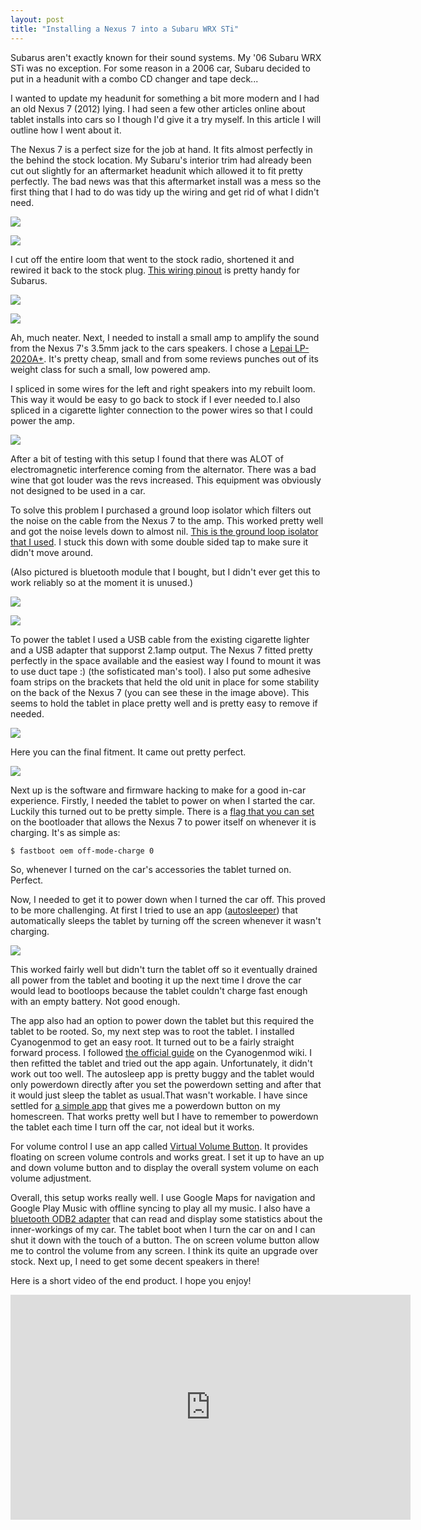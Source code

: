 ```yaml
---
layout: post
title: "Installing a Nexus 7 into a Subaru WRX STi"
---
```


Subarus aren't exactly known for their sound systems. My '06 Subaru WRX STi was no exception. For some reason in a 2006 car, Subaru decided to put in a headunit with a combo CD changer and tape deck...

I wanted to update my headunit for something a bit more modern and I had an old Nexus 7 (2012) lying. I had seen a few other articles online about tablet installs into cars so I though I'd give it a try myself. In this article I will outline how I went about it.

The Nexus 7 is a perfect size for the job at hand. It fits almost perfectly in the behind the stock location. My Subaru's interior trim had already been cut out slightly for an aftermarket headunit which allowed it to fit pretty perfectly. The bad news was that this aftermarket install was a mess so the first thing that I had to do was tidy up the wiring and get rid of what I didn't need.

![](/images/nexus7-headunit/5656809476393208851.jpg)

![](/images/nexus7-headunit/IMG_20140913_125235.jpg)

I cut off the entire loom that went to the stock radio, shortened it and rewired it back to the stock plug. [This wiring pinout](http://ae64.com/WRX-pinout.htm) is pretty handy for Subarus.

![](/images/nexus7-headunit/IMG_20140913_133427.jpg)

![](/images/nexus7-headunit/IMG_20140914_112544.jpg)

Ah, much neater. Next, I needed to install a small amp to amplify the sound from the Nexus 7's 3.5mm jack to the cars speakers. I chose a [Lepai LP-2020A+](http://www.amazon.com/Lepai-LP-2020A-Tripath-Class-T-Amplifier/dp/B0049P6OTI). It's pretty cheap, small and from some reviews punches out of its weight class for such a small, low powered amp.

I spliced in some wires for the left and right speakers into my rebuilt loom. This way it would be easy to go back to stock if I ever needed to.I also spliced in a cigarette lighter connection to the power wires so that I could power the amp.

![](/images/nexus7-headunit/IMG_20141102_185255.jpg)

After a bit of testing with this setup I found that there was ALOT of electromagnetic interference coming from the alternator. There was a bad wine that got louder was the revs increased. This equipment was obviously not designed to be used in a car.

To solve this problem I purchased a ground loop isolator which filters out the noise on the cable from the Nexus 7 to the amp. This worked pretty well and got the noise levels down to almost nil. [This is the ground loop isolator that I used](https://www.soundmatch.co.za/Products/Product/2220/pac-lpgl-2-locpro-universal-ground-loop). I stuck this down with some double sided tap to make sure it didn't move around.

(Also pictured is bluetooth module that I bought, but I didn't ever get this to work reliably so at the moment it is unused.)

![](/images/nexus7-headunit/IMG_20150321_100918.jpg)

![](/images/nexus7-headunit/IMG_20151003_120019.jpg)

To power the tablet I used a USB cable from the existing cigarette lighter and a USB adapter that supporst 2.1amp output. The Nexus 7 fitted pretty perfectly in the space available and the easiest way I found to mount it was to use duct tape :) (the sofisticated man's tool). I also put some adhesive foam strips on the brackets that held the old unit in place for some stability on the back of the Nexus 7 (you can see these in the image above). This seems to hold the tablet in place pretty well and is pretty easy to remove if needed.

![](/images/nexus7-headunit/IMG_20151003_120032.jpg)

Here you can the final fitment. It came out pretty perfect.

![](/images/nexus7-headunit/IMG_20151003_120338.jpg)

Next up is the software and firmware hacking to make for a good in-car experience. Firstly, I needed the tablet to power on when I started the car. Luckily this turned out to be pretty simple. There is a [flag that you can set](http://forum.xda-developers.com/showpost.php?p=36479803&postcount=37) on the bootloader that allows the Nexus 7 to power itself on whenever it is charging. It's as simple as:

```
$ fastboot oem off-mode-charge 0
```

So, whenever I turned on the car's accessories the tablet turned on. Perfect.

Now, I needed to get it to power down when I turned the car off. This proved to be more challenging. At first I tried to use an app ([autosleeper](https://play.google.com/store/apps/details?id=com.as.powerchecker&hl=en)) that automatically sleeps the tablet by turning off the screen whenever it wasn't charging.

![](/images/nexus7-headunit/autosleep.webp)

This worked fairly well but didn't turn the tablet off so it eventually drained all power from the tablet and booting it up the next time I drove the car would lead to bootloops because the tablet couldn't charge fast enough with an empty battery. Not good enough.

The app also had an option to power down the tablet but this required the tablet to be rooted. So, my next step was to root the tablet. I installed Cyanogenmod to get an easy root. It turned out to be a fairly straight forward process. I followed [the official guide](https://wiki.cyanogenmod.org/w/Install_CM_for_grouper) on the Cyanogenmod wiki. I then refitted the tablet and tried out the app again. Unfortunately, it didn't work out too well. The autosleep app is pretty buggy and the tablet would only powerdown directly after you set the powerdown setting and after that it would just sleep the tablet as usual.That wasn't workable. I have since settled for [a simple app](https://play.google.com/store/apps/details?id=com.superappslab.shutdown&hl=en) that gives me a powerdown button on my homescreen. That works pretty well but I have to remember to powerdown the tablet each time I turn off the car, not ideal but it works.

For volume control I use an app called [Virtual Volume Button](https://play.google.com/store/apps/details?id=it.claudio.chimera.virtualvolume&hl=en). It provides floating on screen volume controls and works great. I set it up to have an up and down volume button and to display the overall system volume on each volume adjustment.

Overall, this setup works really well. I use Google Maps for navigation and Google Play Music with offline syncing to play all my music. I also have a [bluetooth ODB2 adapter](http://www.obdlink.com/mxbt/) that can read and display some statistics about the inner-workings of my car. The tablet boot when I turn the car on and I can shut it down with the touch of a button. The on screen volume button allow me to control the volume from any screen. I think its quite an upgrade over stock. Next up, I need to get some decent speakers in there!

Here is a short video of the end product. I hope you enjoy!

<iframe width="640" height="360" src="https://www.youtube.com/embed/f_U_1RQrhf4" frameborder="0" allowfullscreen></iframe>

